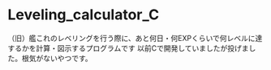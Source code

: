 # Leveling_calculator_C
（旧）艦これのレベリングを行う際に、あと何日・何EXPくらいで何レベルに達するかを計算・図示するプログラムです
以前Cで開発していましたが投げました。根気がないやつです。
